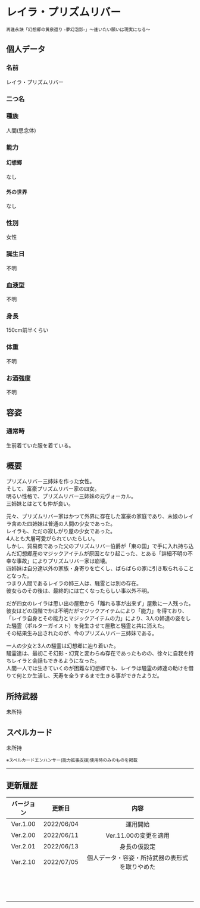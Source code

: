 # レイラ・プリズムリバー
<sup>再逢永訣「幻想郷の黄泉還り -夢幻泡影-」〜逢いたい願いは現実になる〜</sup>

## 個人データ
### 名前
レイラ・プリズムリバー

### 二つ名


### 種族
人間(思念体)

### 能力
#### 幻想郷
なし

#### 外の世界
なし

### 性別
女性

### 誕生日
不明

### 血液型
不明

### 身長
150cm前半くらい

### 体重
不明

### お酒強度
不明

## 容姿
### 通常時
生前着ていた服を着ている。

## 概要
プリズムリバー三姉妹を作った女性。<br />
そして、富豪プリズムリバー家の四女。<br />
明るい性格で、プリズムリバー三姉妹の元ヴォーカル。<br />
三姉妹とはとても仲が良い。<br />

元々、プリズムリバー家はかつて外界に存在した富豪の家庭であり、末娘のレイラ含めた四姉妹は普通の人間の少女であった。<br />
レイラも、ただの寂しがり屋の少女であった。<br />
4人とも大層可愛がられていたらしい。<br />
しかし、貿易商であった父のプリズムリバー伯爵が「東の国」で手に入れ持ち込んだ幻想郷産のマジックアイテムが原因となり起こった、とある「詳細不明の不幸な事故」によりプリズムリバー家は崩壊。<br />
四姉妹は自分達以外の家族・身寄りを亡くし、ばらばらの家に引き取られることとなった。<br />
つまり人間であるレイラの姉三人は、騒霊とは別の存在。<br />
彼女らのその後は、最終的には亡くなったらしい事以外不明。<br />

だが四女のレイラは思い出の屋敷から「離れる事が出来ず」屋敷に一人残った。<br />
彼女はどの段階でかは不明だがマジックアイテムにより「能力」を得ており、「レイラ自身とその能力とマジックアイテムの力」により、3人の姉達の姿をした騒霊（ポルターガイスト）を発生させて屋敷と騒霊と共に消えた。<br />
その結果生み出されたのが、今のプリズムリバー三姉妹である。<br />

一人の少女と3人の騒霊は幻想郷に辿り着いた。<br />
騒霊達は、最初こそ幻影・幻覚と変わらぬ存在であったものの、徐々に自我を持ちレイラと会話もできるようになった。<br />
人間一人では生きていくのが困難な幻想郷でも、レイラは騒霊の姉達の助けを借りて何とか生活し、天寿を全うするまで生きる事ができたようだ。<br />

## 所持武器
未所持

## スペルカード
未所持

<sup>
※スペルカードエンハンサー(能力拡張支援)使用時のみのものを掲載
</sup>

***

## 更新履歴
|バージョン|更新日|内容|
|:---:|:---:|:---:|
|Ver.1.00|2022/06/04|運用開始|
|Ver.2.00|2022/06/11|Ver.11.00の変更を適用|
|Ver.2.01|2022/06/13|身長の仮設定|
|Ver.2.10|2022/07/05|個人データ・容姿・所持武器の表形式を取りやめた|
||||
||||
||||
||||
||||
||||
||||
||||
||||
||||
||||
||||
||||

